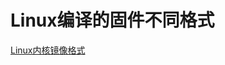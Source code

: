 # Linux编译的固件不同格式

[Linux内核镜像格式](https://blog.csdn.net/liao20081228/article/details/81304852?ops_request_misc=%257B%2522request%255Fid%2522%253A%2522166363759116782395346710%2522%252C%2522scm%2522%253A%252220140713.130102334.pc%255Fall.%2522%257D&request_id=166363759116782395346710&biz_id=0&utm_medium=distribute.pc_search_result.none-task-blog-2~all~first_rank_ecpm_v1~rank_v31_ecpm-1-81304852-null-null.142^v47^body_digest,201^v3^add_ask&utm_term=Linux%E4%B8%8D%E5%90%8C%E7%9A%84%E9%95%9C%E5%83%8F%E6%A0%BC%E5%BC%8F&spm=1018.2226.3001.4187)